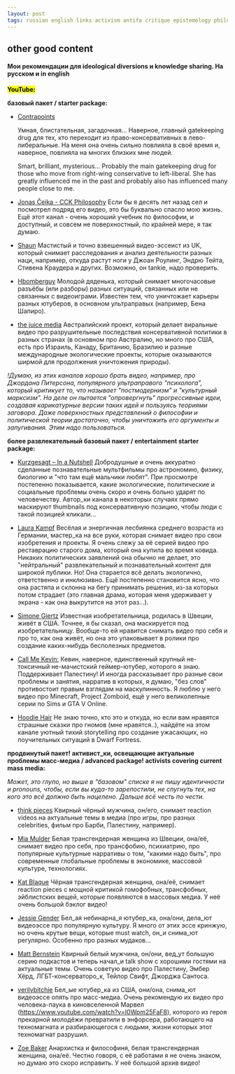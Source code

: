 ```yaml
---
layout: post
tags: russian english links activism antifa critique epistemology philosophy politics practices queer
---
```


## other good content

#### Мои рекомендации для ideological diversions и knowledge sharing. На русском и in english

<mark>**YouTube:**</mark>

**базовый пакет / starter package:**

- [Contrapoints](https://www.youtube.com/@ContraPoints)
  
  Умная, блистательная, загадочная... Наверное, главный gatekeeping drug для тех, кто переходит из право-консервативных в лево-либеральные. На меня она очень сильно повлияла в своё время и, наверное, повлияла на многих близких мне людей.
  
  Smart, brilliant, mysterious... Probably the main gatekeeping drug for those who move from right-wing conservative to left-liberal. She has greatly influenced me in the past and probably also has influenced many people close to me.

- [Jonas Čeika - CCK Philosophy](https://www.youtube.com/@jonasceikaCCK)
Если бы я десять лет назад сел и посмотрел подряд его видео, это бы буквально спасло мою жизнь. Ещё этот канал - очень хороший учебник по философии, и доступный, и совсем не поверхностный, по крайней мере, я так думаю.

- [Shaun](https://www.youtube.com/@Shaun_vids)
Мастистый и точно взвешенный видео-эссеист из UK, который снимает расследования и анализ деятельности разных наци, например, откуда растут ноги у Джоан Роулинг, Эндрю Тейта, Стивена Краудера и других. Возможно, он tankie, надо проверить.

- [Hbomberguy](https://www.youtube.com/@hbomberguy)
Молодой дяденька, который снимает многочасовые разъёбы (или разборы) разных ситуаций, связанных или не связанных с видеоиграми. Известен тем, что уничтожает карьеры разных ютуберов, в основном ультраправых (например, Бена Шапиро).

- [the juice media](https://www.youtube.com/@thejuicemedia)
Австралийский проект, который делает виральные видео про разрушительные последствия консервативной политики в разных странах  (в основном про Австралию, но много про США, есть про Израиль, Канаду, Британию, Бразилию и разные международные экологические проекты, которые оказываются ширмой для продолжения уничтожения природы).

*!Думаю, из этих каналов хорошо брать видео, например, про Джордана Питерсона, популярного ультраправого "психолога", который критикует то, что называет "постмодернизм" и "культурный марксизм". На деле он пытается "опровергнуть" прогрессивные идеи, создавая карикатурные версии таких идей и пользуясь теориями заговора. Даже поверхностных представлений о философии и политической теории достаточно, чтобы уничтожить его аргументы и запугивания. Этим надо пользоваться.*


**более развлекательный базовый пакет / entertainment starter package:**

- [Kurzgesagt – In a Nutshell](https://www.youtube.com/@kurzgesagt)
Добродушные и очень аккуратно сделанные познавательные мультфильмы про астрономию, физику, биологию и "что там ещё мальчики любят". При просмотре постепенно показывается, какие экологические, политические и социальные проблемы очень скоро и очень больно ударят по человечеству. Автор_ки канала в некоторых случаях прямо маскируют thumbnails под консервативную позицию, чтобы люди с такой позицией кликали... 

- [Laura Kampf](https://www.youtube.com/@laurakampf)
Весёлая и энергичная лесбиянка среднего возраста из Германии, мастер_ка на все руки, которая снимает видео про свои изобретения и проекты. Я очень слежу за её серией видео про реставрацию старого дома, который она купила во время ковида. Никаких политических заявлений она обычно не делает, это "нейтральный" развлекательный и познавательный контент для широкой публики. Но! Она старается всё делать экологично, ответственно и инклюзивно. Ещё постепенно становится ясно, что она растяпа и склонна на бегу принимать решения, из-за которых потом страдает (это главная драма, которая меня удерживает у экрана - как она выкрутится на этот раз...).

- [Simone Giertz](https://www.youtube.com/@simonegiertz)
Известная изобретательница, родилась в Швеции, живёт в США. Точнее, я бы сказал, она маскируется под изобретательницу. Вообще-то ей нравится снимать видео про себя и про то, как она живёт, но она это упаковывает в ролики про создание каких-нибудь бесполезных предметов. 

- [Call Me Kevin:](https://www.youtube.com/@CallMeKevin)
Кевин, наверное, единственный крупный не-токсичный не-мачистский геймер-ютубер, которого я знаю. Поддерживает Палестину! И иногда рассказывает про разные свои проблемы и занятия, нарратив в которых, я думаю, "без слов" противостоит правым взглядам на маскулинность. Я люблю у него видео про Minecraft, Project Zomboid, ещё у него великолепные серии по Sims и GTA V Online.

- [Hoodie Hair](https://www.youtube.com/@hoodiehair)
Не знаю точно, кто это и откуда, но если вам нравятся страшные сказки про гномов (мне нравятся..), найдёте на этом канале уютный тихий storytelling про создание ужасающих, но поучительных ситуаций в Dwarf Fortress. 


**продвинутый пакет! активист_ки, освещающие актуальные проблемы масс-медиа / advanced package! activists covering current mass media:**

*Может, это глупо, но выше в "базовом" списке я не пишу идентичности и pronouns, чтобы, если вы куда-то зарепостили, не спугнуть тех, на кого это всё должно быть нацелено. Дальше всё честь по чести.*

- [think pieces](https://www.youtube.com/@thinkpieces.mp4/videos)
Квирный чёрный мужчина, он/его, снимает reaction videos на актуальные темы в медиа (про игры, про разных celebrities, фильм про Барби, Палестину, например).

- [Mia Mulder](https://www.youtube.com/@MiaMulder)
Белая трансгендерная женщина из Швеции, она/её, снимает видео про себя, про трансфобию, психиатрию, про популярные культурные нарративы о том, "какими надо быть", про современные глобальные проблемы в экономике, массовой культуре, технологиях.

- [Kat Blaque](https://www.youtube.com/@KatBlaque/videos)
Чёрная трансгендерная женщина, она/её, снимает reaction pieces с мощной критикой гомофобных, трансфобных, эйблистских вещей, которые появляются в массовых медиа. У неё очень большой бэклог видео! 

- [Jessie Gender](https://www.youtube.com/@JessieGender1)
Бел_ая небинарна_я ютубер_ка, она/они, дела_ют видеоэссе про популярную культуру. Я много от этих эссе кринжую, но очень крутые вещи, которые must watch, он_и снима_ют регулярно. Особенно про разных мудаков...

- [Matt Bernstein](https://www.youtube.com/@MattBernstein1)
Квирный белый мужчина, он/они, вед_ут большую серию подкастов и теперь начал_и talk show с хорошими гостями на актуальные темы. Очень советую видео про Палестину, Эмбер Хёрд, ЛГБТ-консерваторо_к, Тейлор Свифт, Джорджа Сантоса.

- [verilybitchie](https://www.youtube.com/@verilybitchie/videos)
Бел_ые ютубер_ка из США, они/она, снима_ют видеоэссе опять про масс-медиа. Очень рекомендую их видео про человека-паука в киновселенной Марвел (https://www.youtube.com/watch?v=I0Wpm25FaF8), которого из героя прекарной молодёжи превратили в энфорсера, работающего на техномагната и разбирающегося с людьми, жизни которых этот техномагнат разрушил.

- [Zoe Baker](https://www.youtube.com/@anarchozoe/videos)
Анархистка и философиня, белая трансгендерная женщина, она/её. Честно говоря, с её работами я не очень знаком, но думаю это скоро исправить. У неё большой архив видео! 
